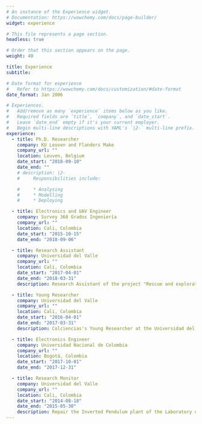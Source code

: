 ```yaml
---
# An instance of the Experience widget.
# Documentation: https://wowchemy.com/docs/page-builder/
widget: experience

# This file represents a page section.
headless: true

# Order that this section appears on the page.
weight: 40

title: Experience
subtitle:

# Date format for experience
#   Refer to https://wowchemy.com/docs/customization/#date-format
date_format: Jan 2006

# Experiences.
#   Add/remove as many `experience` items below as you like.
#   Required fields are `title`, `company`, and `date_start`.
#   Leave `date_end` empty if it's your current employer.
#   Begin multi-line descriptions with YAML's `|2-` multi-line prefix.
experience:
  - title: Ph.D. Researcher
    company: KU Leuven and Flanders Make
    company_url: ""
    location: Leuven, Belgium
    date_start: "2018-09-10"
    date_end: ""
    # description: |2-
    #     Responsibilities include:

    #     * Analysing
    #     * Modelling
    #     * Deploying

  - title: Electronics and UAV Engineer
    company: Survey 360 Grados Ingeniería
    company_url: ""
    location: Cali, Colombia
    date_start: "2015-10-15"
    date_end: "2018-09-06"

  - title: Research Assistant
    company: Universidad del Valle
    company_url: ""
    location: Cali, Colombia
    date_start: "2017-04-01"
    date_end: "2018-03-31"
    description: Research Assistant of the project "Rescue and exploration with a multi-agents formation" with the Industrial Control Research Group.

  - title: Young Researcher
    company: Universidad del Valle
    company_url: ""
    location: Cali, Colombia
    date_start: "2016-04-01"
    date_end: "2017-03-31"
    description: Colciencias's Young Researcher at the Universidad del Valle in Cali, Colombia. Designing and developing a tele-rehabilitation system based on smartphones and movement sensing using inertial measurement units.

  - title: Electronics Engineer
    company: Universidad Nacional de Colombia
    company_url: ""
    location: Bogotá, Colombia
    date_start: "2017-10-01"
    date_end: "2017-12-31"

  - title: Research Monitor
    company: Universidad del Valle
    company_url: ""
    location: Cali, Colombia
    date_start: "2014-08-18"
    date_end: "2015-05-30"
    description: Repair the Inverted Pendulum plant of the Laboratory of Automation to then design and implement a control strategy for it. This project was done using state-space feedback as control strategy and Scilab as software for the implementation.
---
```


